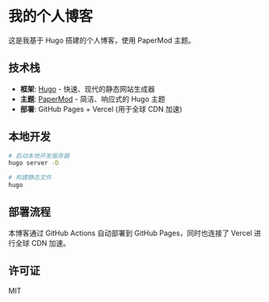 # 我的个人博客

这是我基于 Hugo 搭建的个人博客，使用 PaperMod 主题。

## 技术栈

- **框架**: [Hugo](https://gohugo.io/) - 快速、现代的静态网站生成器
- **主题**: [PaperMod](https://github.com/adityatelange/hugo-PaperMod) - 简洁、响应式的 Hugo 主题
- **部署**: GitHub Pages + Vercel (用于全球 CDN 加速)

## 本地开发

```bash
# 启动本地开发服务器
hugo server -D

# 构建静态文件
hugo
```

## 部署流程

本博客通过 GitHub Actions 自动部署到 GitHub Pages，同时也连接了 Vercel 进行全球 CDN 加速。

## 许可证

MIT 